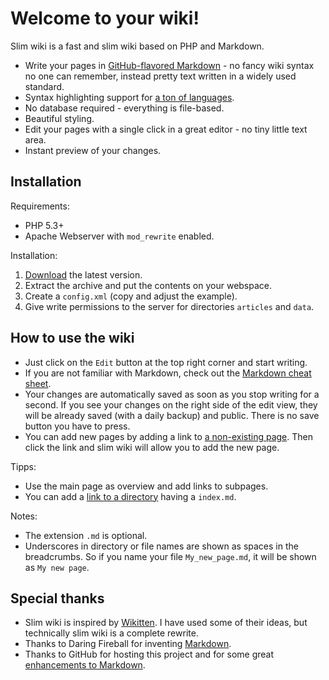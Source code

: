 Welcome to your wiki!
=====================

Slim wiki is a fast and slim wiki based on PHP and Markdown.

- Write your pages in [GitHub-flavored Markdown](cheat_sheets/Markdown_cheat_sheet) - no fancy wiki syntax no one can remember, instead pretty text written in a widely used standard.
- Syntax highlighting support for [a ton of languages](http://prismjs.com/#languages-list).
- No database required - everything is file-based.
- Beautiful styling.
- Edit your pages with a single click in a great editor - no tiny little text area.
- Instant preview of your changes.



Installation
------------

Requirements:

- PHP 5.3+
- Apache Webserver with `mod_rewrite` enabled.

Installation:

1. [Download](http://slim-wiki.murfman.de/slim-wiki.zip) the latest version.
2. Extract the archive and put the contents on your webspace.
3. Create a `config.xml` (copy and adjust the example).
4. Give write permissions to the server for directories `articles` and `data`.



How to use the wiki
-------------------

- Just click on the `Edit` button at the top right corner and start writing.
- If you are not familiar with Markdown, check out the [Markdown cheat sheet](cheat_sheets/Markdown_cheat_sheet).
- Your changes are automatically saved as soon as you stop writing for a second. If you see your changes on the right side of the edit view, they will be already saved (with a daily backup) and public. There is no save button you have to press.
- You can add new pages by adding a link to [a non-existing page](this_is_a_new_page). Then click the link and slim wiki will allow you to add the new page.

Tipps:

- Use the main page as overview and add links to subpages.
- You can add a [link to a directory](cheat_sheets) having a `index.md`.

Notes:

- The extension `.md` is optional.
- Underscores in directory or file names are shown as spaces in the breadcrumbs. So if you name your file `My_new_page.md`, it will be shown as `My new page`.



Special thanks
--------------

- Slim wiki is inspired by [Wikitten](https://github.com/victorstanciu/Wikitten). I have used some of their ideas, but technically slim wiki is a complete rewrite.
- Thanks to Daring Fireball for inventing [Markdown](https://daringfireball.net/projects/markdown/syntax).
- Thanks to GitHub for hosting this project and for some great [enhancements to Markdown](https://help.github.com/articles/github-flavored-markdown).
